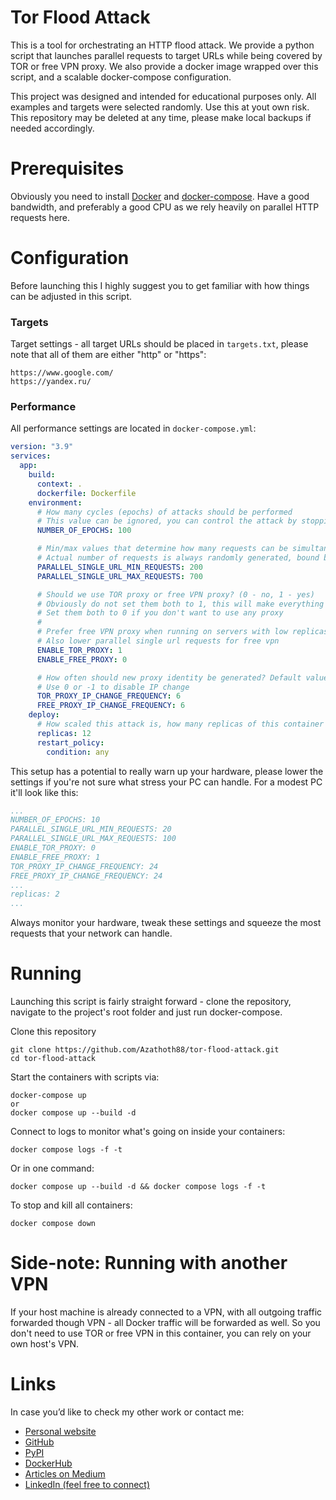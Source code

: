 # Tor Flood Attack 
This is a tool for orchestrating an HTTP flood attack. We provide a python script that launches parallel requests to target URLs while being covered by TOR or free VPN proxy. We also provide a docker image wrapped over this script, and a scalable docker-compose configuration. 

This project was designed and intended for educational purposes only. All examples and targets were selected randomly. Use this at yout own risk. This repository may be deleted at any time, please make local backups if needed accordingly.

# Prerequisites
Obviously you need to install [Docker](https://docs.docker.com/engine/install/) and [docker-compose](https://docs.docker.com/compose/install/). Have a good bandwidth, and preferably a good CPU as we rely heavily on parallel HTTP requests here. 

# Configuration
Before launching this I highly suggest you to get familiar with how things can be adjusted in this script.

### Targets
Target settings - all target URLs should be placed in `targets.txt`, please note that all of them are either "http" or "https":
```text
https://www.google.com/
https://yandex.ru/
```

### Performance
All performance settings are located in `docker-compose.yml`:
```yaml
version: "3.9"
services:
  app:
    build:
      context: .
      dockerfile: Dockerfile
    environment:
      # How many cycles (epochs) of attacks should be performed
      # This value can be ignored, you can control the attack by stopping docker-compose at any time
      NUMBER_OF_EPOCHS: 100

      # Min/max values that determine how many requests can be simultaneously sent to a single URL
      # Actual number of requests is always randomly generated, bound between these two numbers
      PARALLEL_SINGLE_URL_MIN_REQUESTS: 200
      PARALLEL_SINGLE_URL_MAX_REQUESTS: 700

      # Should we use TOR proxy or free VPN proxy? (0 - no, 1 - yes)
      # Obviously do not set them both to 1, this will make everything crash
      # Set them both to 0 if you don't want to use any proxy
      #
      # Prefer free VPN proxy when running on servers with low replicas count (less than 5)
      # Also lower parallel single url requests for free vpn
      ENABLE_TOR_PROXY: 1
      ENABLE_FREE_PROXY: 0

      # How often should new proxy identity be generated? Default value - every 6 batches of requests (every 6 URLs)
      # Use 0 or -1 to disable IP change
      TOR_PROXY_IP_CHANGE_FREQUENCY: 6
      FREE_PROXY_IP_CHANGE_FREQUENCY: 6
    deploy:
      # How scaled this attack is, how many replicas of this container should be deployed
      replicas: 12
      restart_policy:
        condition: any
``` 

This setup has a potential to really warn up your hardware, please lower the settings if you're not sure what stress your PC can handle. For a modest PC it'll look like this:
```yaml
...
NUMBER_OF_EPOCHS: 10
PARALLEL_SINGLE_URL_MIN_REQUESTS: 20
PARALLEL_SINGLE_URL_MAX_REQUESTS: 100
ENABLE_TOR_PROXY: 0
ENABLE_FREE_PROXY: 1
TOR_PROXY_IP_CHANGE_FREQUENCY: 24
FREE_PROXY_IP_CHANGE_FREQUENCY: 24
...
replicas: 2
...
```

Always monitor your hardware, tweak these settings and squeeze the most requests that your network can handle.

# Running
Launching this script is fairly straight forward - clone the repository, navigate to the project's root folder and just run docker-compose.

Clone this repository
```shell script
git clone https://github.com/Azathoth88/tor-flood-attack.git
cd tor-flood-attack
```

Start the containers with scripts via:
```shell script
docker-compose up
or
docker compose up --build -d
```

Connect to logs to monitor what's going on inside your containers:
```shell script
docker compose logs -f -t
```

Or in one command:
```shell script
docker compose up --build -d && docker compose logs -f -t
```

To stop and kill all containers:
```shell script
docker compose down
```

# Side-note: Running with another VPN
If your host machine is already connected to a VPN, with all outgoing traffic forwarded though VPN - all Docker traffic will be forwarded as well. So you don't need to use TOR or free VPN in this container, you can rely on your own host's VPN. 

# Links
In case you’d like to check my other work or contact me:
* [Personal website](https://tekleo.net/)
* [GitHub](https://github.com/jpleorx)
* [PyPI](https://pypi.org/user/JPLeoRX/)
* [DockerHub](https://hub.docker.com/u/jpleorx)
* [Articles on Medium](https://medium.com/@leo.ertuna)
* [LinkedIn (feel free to connect)](https://www.linkedin.com/in/leo-ertuna-14b539187/)

